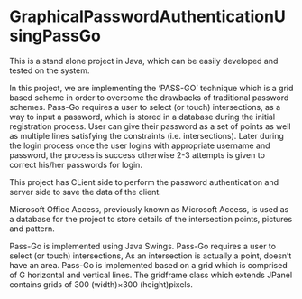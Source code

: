 # GraphicalPasswordAuthenticationUsingPassGo
This is a stand alone project in Java, which can be easily developed and tested on the system.

In this project, we are implementing the ‘PASS-GO’ technique which is a grid based scheme in order to overcome the drawbacks of traditional password schemes. 
Pass-Go requires a user to select (or touch) intersections, as a way to input a password, which is stored in a database during the initial registration process. 
User can give their password as a  set of points as well as multiple lines satisfying the constraints (i.e. intersections).
Later during the login process once the user logins with appropriate username and password, the process is success otherwise 2-3 attempts is given to correct his/her passwords for login.

This project has CLient side to perform the password authentication and server side to save the data of the client.

Microsoft Office Access, previously known as Microsoft Access, is used as a database for the project to store details of the intersection points, pictures and pattern.

Pass-Go is implemented using Java Swings. Pass-Go requires a user to select (or touch) intersections, As an intersection is actually a point, doesn’t have an area. 
Pass-Go is implemented based on a grid which is comprised of G horizontal and vertical lines. 
The gridframe class which extends JPanel contains grids of 300 (width)×300 (height)pixels.

